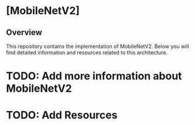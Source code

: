 # [MobileNetV2]

## Overview
This repository contains the implementation of MobileNetV2. Below you will find detailed information and resources related to this architecture.

# TODO: Add more information about MobileNetV2
# TODO: Add Resources
